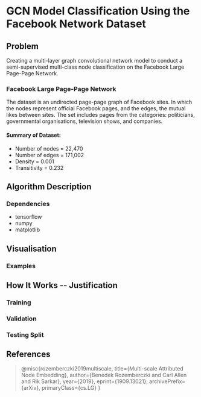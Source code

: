 # GCN Model Classification Using the Facebook Network Dataset

## Problem

Creating a multi-layer graph convolutional network model to conduct a semi-supervised multi-class node classification on the Facebook Large Page-Page Network.

### Facebook Large Page-Page Network

The dataset is an undirected page-page graph of Facebook sites. In which the nodes represent official Facebook pages, and the edges, the mutual likes between sites. 
The set includes pages from the categories: politicians, governmental organisations, television shows, and companies.

#### Summary of Dataset:
- Number of nodes = 22,470
- Number of edges = 171,002
- Density = 0.001
- Transitivity = 0.232


## Algorithm Description


### Dependencies

- tensorflow
- numpy
- matplotlib


## Visualisation


### Examples


## How It Works -- Justification

### Training


### Validation


### Testing Split

## References

> @misc{rozemberczki2019multiscale,
            title={Multi-scale Attributed Node Embedding},
            author={Benedek Rozemberczki and Carl Allen and Rik Sarkar},
            year={2019},
            eprint={1909.13021},
            archivePrefix={arXiv},
            primaryClass={cs.LG}
        }